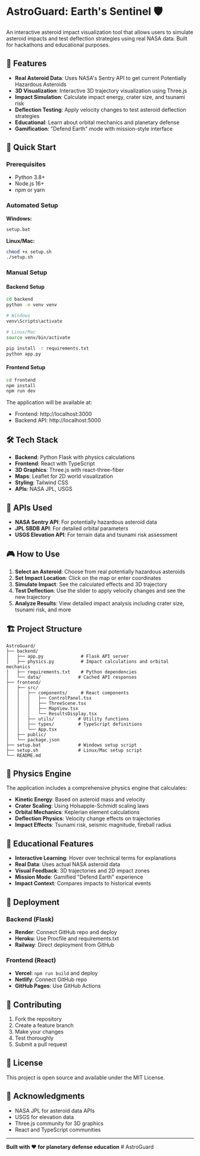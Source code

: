 # AstroGuard: Earth's Sentinel 🛡️

An interactive asteroid impact visualization tool that allows users to simulate asteroid impacts and test deflection strategies using real NASA data. Built for hackathons and educational purposes.

## 🌟 Features

- **Real Asteroid Data**: Uses NASA's Sentry API to get current Potentially Hazardous Asteroids
- **3D Visualization**: Interactive 3D trajectory visualization using Three.js
- **Impact Simulation**: Calculate impact energy, crater size, and tsunami risk
- **Deflection Testing**: Apply velocity changes to test asteroid deflection strategies
- **Educational**: Learn about orbital mechanics and planetary defense
- **Gamification**: "Defend Earth" mode with mission-style interface

## 🚀 Quick Start

### Prerequisites
- Python 3.8+ 
- Node.js 16+
- npm or yarn

### Automated Setup

**Windows:**
```cmd
setup.bat
```

**Linux/Mac:**
```bash
chmod +x setup.sh
./setup.sh
```

### Manual Setup

#### Backend Setup
```bash
cd backend
python -m venv venv

# Windows
venv\Scripts\activate

# Linux/Mac
source venv/bin/activate

pip install -r requirements.txt
python app.py
```

#### Frontend Setup
```bash
cd frontend
npm install
npm run dev
```

The application will be available at:
- Frontend: http://localhost:3000
- Backend API: http://localhost:5000

## 🛠️ Tech Stack

- **Backend**: Python Flask with physics calculations
- **Frontend**: React with TypeScript
- **3D Graphics**: Three.js with react-three-fiber
- **Maps**: Leaflet for 2D world visualization
- **Styling**: Tailwind CSS
- **APIs**: NASA JPL, USGS

## 📡 APIs Used

- **NASA Sentry API**: For potentially hazardous asteroid data
- **JPL SBDB API**: For detailed orbital parameters
- **USGS Elevation API**: For terrain data and tsunami risk assessment

## 🎮 How to Use

1. **Select an Asteroid**: Choose from real potentially hazardous asteroids
2. **Set Impact Location**: Click on the map or enter coordinates
3. **Simulate Impact**: See the calculated effects and 3D trajectory
4. **Test Deflection**: Use the slider to apply velocity changes and see the new trajectory
5. **Analyze Results**: View detailed impact analysis including crater size, tsunami risk, and more

## 🏗️ Project Structure

```
AstroGuard/
├── backend/
│   ├── app.py              # Flask API server
│   ├── physics.py          # Impact calculations and orbital mechanics
│   ├── requirements.txt    # Python dependencies
│   └── data/              # Cached API responses
├── frontend/
│   ├── src/
│   │   ├── components/     # React components
│   │   │   ├── ControlPanel.tsx
│   │   │   ├── ThreeScene.tsx
│   │   │   ├── MapView.tsx
│   │   │   └── ResultsDisplay.tsx
│   │   ├── utils/         # Utility functions
│   │   ├── types/         # TypeScript definitions
│   │   └── App.tsx
│   ├── public/
│   └── package.json
├── setup.bat              # Windows setup script
├── setup.sh               # Linux/Mac setup script
└── README.md
```

## 🔬 Physics Engine

The application includes a comprehensive physics engine that calculates:

- **Kinetic Energy**: Based on asteroid mass and velocity
- **Crater Scaling**: Using Holsapple-Schmidt scaling laws
- **Orbital Mechanics**: Keplerian element calculations
- **Deflection Physics**: Velocity change effects on trajectories
- **Impact Effects**: Tsunami risk, seismic magnitude, fireball radius

## 🎯 Educational Features

- **Interactive Learning**: Hover over technical terms for explanations
- **Real Data**: Uses actual NASA asteroid data
- **Visual Feedback**: 3D trajectories and 2D impact zones
- **Mission Mode**: Gamified "Defend Earth" experience
- **Impact Context**: Compares impacts to historical events

## 🚀 Deployment

### Backend (Flask)
- **Render**: Connect GitHub repo and deploy
- **Heroku**: Use Procfile and requirements.txt
- **Railway**: Direct deployment from GitHub

### Frontend (React)
- **Vercel**: `npm run build` and deploy
- **Netlify**: Connect GitHub repo
- **GitHub Pages**: Use GitHub Actions

## 🤝 Contributing

1. Fork the repository
2. Create a feature branch
3. Make your changes
4. Test thoroughly
5. Submit a pull request

## 📄 License

This project is open source and available under the MIT License.

## 🙏 Acknowledgments

- NASA JPL for asteroid data APIs
- USGS for elevation data
- Three.js community for 3D graphics
- React and TypeScript communities

---

**Built with ❤️ for planetary defense education**
#   A s t r o G u a r d  
 